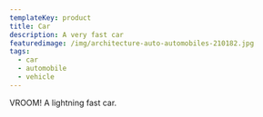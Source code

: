 ```yaml
---
templateKey: product
title: Car
description: A very fast car
featuredimage: /img/architecture-auto-automobiles-210182.jpg
tags:
  - car
  - automobile
  - vehicle
---
```

VROOM! A lightning fast car.
